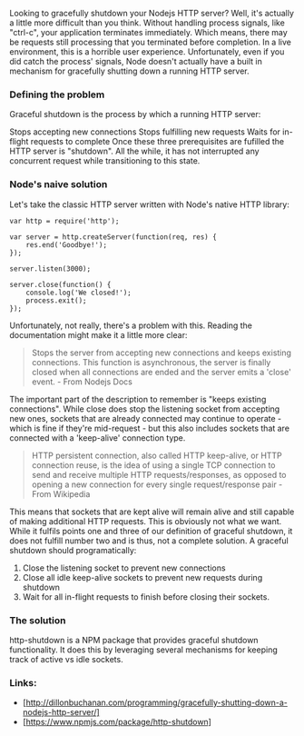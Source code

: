 Looking to gracefully shutdown your Nodejs HTTP server? Well, it's actually a little more difficult than you think. Without handling process signals, like "ctrl-c", your application terminates immediately. Which means, there may be requests still processing that you terminated before completion. In a live environment, this is a horrible user experience. Unfortunately, even if you did catch the process' signals, Node doesn't actually have a built in mechanism for gracefully shutting down a running HTTP server.

### Defining the problem
Graceful shutdown is the process by which a running HTTP server:

Stops accepting new connections
Stops fulfilling new requests
Waits for in-flight requests to complete
Once these three prerequisites are fufilled the HTTP server is "shutdown". All the while, it has not interrupted any concurrent request while transitioning to this state.

### Node's naive solution
Let's take the classic HTTP server written with Node's native HTTP library:

```
var http = require('http');

var server = http.createServer(function(req, res) {
    res.end('Goodbye!');
});

server.listen(3000);
```

```
server.close(function() {
    console.log('We closed!');
    process.exit();
});
```
Unfortunately, not really, there's a problem with this. Reading the documentation might make it a little more clear:
> Stops the server from accepting new connections and keeps existing connections. This function is asynchronous, the server is finally closed when all connections are ended and the server emits a 'close' event. - From Nodejs Docs

The important part of the description to remember is "keeps existing connections". While close does stop the listening socket from accepting new ones, sockets that are already connected may continue to operate - which is fine if they're mid-request - but this also includes sockets that are connected with a 'keep-alive' connection type.

>HTTP persistent connection, also called HTTP keep-alive, or HTTP connection reuse, is the idea of using a single TCP connection to send and receive multiple HTTP requests/responses, as opposed to opening a new connection for every single request/response pair - From Wikipedia

This means that sockets that are kept alive will remain alive and still capable of making additional HTTP requests. This is obviously not what we want. While it fulfils points one and three of our definition of graceful shutdown, it does not fulfill number two and is thus, not a complete solution. A graceful shutdown should programatically:
1. Close the listening socket to prevent new connections
2. Close all idle keep-alive sockets to prevent new requests during shutdown
3. Wait for all in-flight requests to finish before closing their sockets.

### The solution
http-shutdown is a NPM package that provides graceful shutdown functionality. It does this by leveraging several mechanisms for keeping track of active vs idle sockets.

### Links:
* [http://dillonbuchanan.com/programming/gracefully-shutting-down-a-nodejs-http-server/]
* [https://www.npmjs.com/package/http-shutdown]

